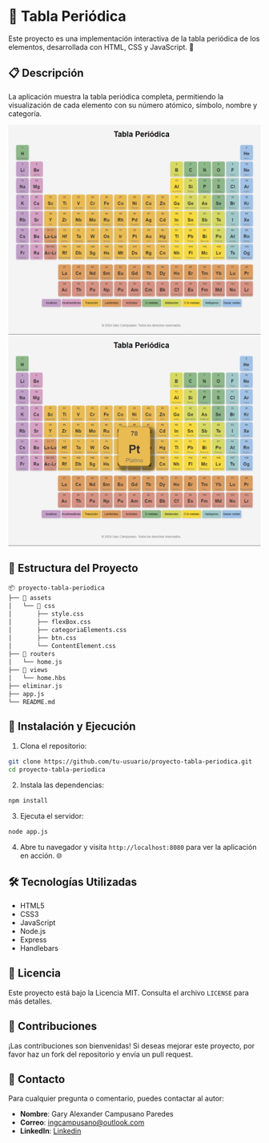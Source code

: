 # 🌟 Tabla Periódica

Este proyecto es una implementación interactiva de la tabla periódica de los elementos, desarrollada con HTML, CSS y JavaScript. 🚀

## 📋 Descripción

La aplicación muestra la tabla periódica completa, permitiendo la visualización de cada elemento con su número atómico, símbolo, nombre y categoría.

![alt text](image-1.png)
![alt text](image.png)

## 📂 Estructura del Proyecto

```
📦 proyecto-tabla-periodica
├── 📁 assets
│   └── 📁 css
│       ├── style.css
│       ├── flexBox.css
│       ├── categoriaElements.css
│       ├── btn.css
│       └── ContentElement.css
├── 📁 routers
│   └── home.js
├── 📁 views
│   └── home.hbs
├── eliminar.js
├── app.js
└── README.md
```

## 🚀 Instalación y Ejecución

1. Clona el repositorio:

```bash
git clone https://github.com/tu-usuario/proyecto-tabla-periodica.git
cd proyecto-tabla-periodica
```

2. Instala las dependencias:

```bash
npm install
```

3. Ejecuta el servidor:

```bash
node app.js
```

4. Abre tu navegador y visita `http://localhost:8080` para ver la aplicación en acción. 🌐

## 🛠️ Tecnologías Utilizadas

- HTML5
- CSS3
- JavaScript
- Node.js
- Express
- Handlebars

## 📜 Licencia

Este proyecto está bajo la Licencia MIT. Consulta el archivo `LICENSE` para más detalles.

## 🤝 Contribuciones

¡Las contribuciones son bienvenidas! Si deseas mejorar este proyecto, por favor haz un fork del repositorio y envía un pull request.

## 📧 Contacto

Para cualquier pregunta o comentario, puedes contactar al autor:

- **Nombre**: Gary Alexander Campusano Paredes
- **Correo**: [ingcampusano@outlook.com](mailto:ingcampusano@outlook.com)
- **LinkedIn**: [Linkedin](https://www.linkedin.com/in/gary-alexander-campusano-paredes-87a28724a/)

